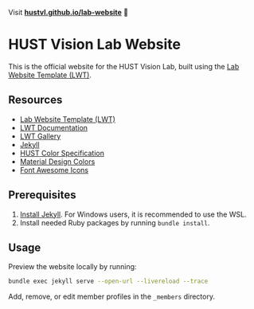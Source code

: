 Visit **[hustvl.github.io/lab-website](https://hustvl.github.io/lab-website)** 🚀

# HUST Vision Lab Website

This is the official website for the HUST Vision Lab, built using the [Lab Website Template (LWT)](https://github.com/greenelab/lab-website-template).

## Resources

* [Lab Website Template (LWT)](https://github.com/greenelab/lab-website-template)
* [LWT Documentation](https://greene-lab.gitbook.io/lab-website-template-docs)
* [LWT Gallery](https://greene-lab.gitbook.io/lab-website-template-docs/introduction/gallery)
* [Jekyll](https://jekyllrb.com/)
* [HUST Color Specification](https://vi.hust.edu.cn/jcbf/scgf/scxl.htm)
* [Material Design Colors](https://m3.material.io/styles/color/static/baseline)
* [Font Awesome Icons](https://fontawesome.com/)

## Prerequisites

1. [Install Jekyll](https://jekyllrb.com/docs/installation/ubuntu/). For Windows users, it is recommended to use the WSL.
2. Install needed Ruby packages by running `bundle install`.

## Usage

Preview the website locally by running:

```bash
bundle exec jekyll serve --open-url --livereload --trace
```

Add, remove, or edit member profiles in the `_members` directory.
